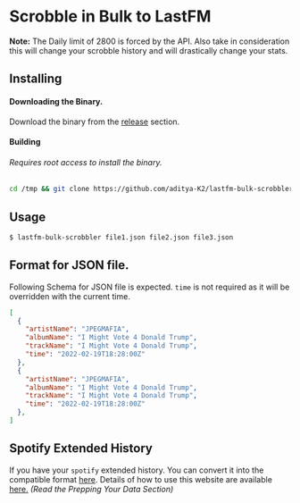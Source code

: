 # Scrobble in Bulk to LastFM

**Note:** The Daily limit of 2800 is forced by the API.
Also take in consideration this will change your scrobble history and will drastically change your stats.

## Installing

#### Downloading the Binary.

Download the binary from the [release](https://github.com/aditya-K2/lastfm-bulk-scrobbler-cli/releases) section.

#### Building

###### Requires root access to install the binary.

```sh
cd /tmp && git clone https://github.com/aditya-K2/lastfm-bulk-scrobbler-cli && cd lastfm-bulk-scrobbler-cli && GOFLAGS="-buildmode=pie -trimpath -mod=readonly -modcacherw" go build -v && sudo install -D last-fm-bulk-scrobbler -t "/usr/bin/"
```

## Usage

```sh
$ lastfm-bulk-scrobbler file1.json file2.json file3.json
```

## Format for JSON file.

Following Schema for JSON file is expected. `time` is not required as it will be overridden with the current time.


```json
[
  {
    "artistName": "JPEGMAFIA",
    "albumName": "I Might Vote 4 Donald Trump",
    "trackName": "I Might Vote 4 Donald Trump",
    "time": "2022-02-19T18:28:00Z"
  },
  {
    "artistName": "JPEGMAFIA",
    "albumName": "I Might Vote 4 Donald Trump",
    "trackName": "I Might Vote 4 Donald Trump",
    "time": "2022-02-19T18:28:00Z"
  },
]
```
## Spotify Extended History

If you have your `spotify` extended history. You can convert it into the compatible format [here](https://lilnasy.github.io/scribblyscrobbly/). Details of how to use this website are available [here.](https://docs.google.com/document/d/1IhFMol3wZs24uKnh2rbxHpLaxhETcfB8KqzYIkEW_iM/edit#heading=h.vci5eys83lyn) *(Read the Prepping Your Data Section)*

